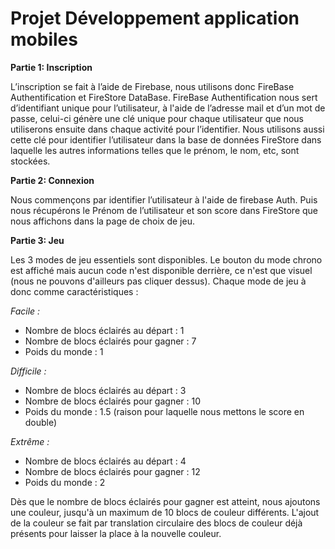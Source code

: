 # Projet Développement application mobiles

**Partie 1: Inscription**

L’inscription se fait à l’aide de Firebase, nous utilisons donc FireBase Authentification et FireStore DataBase. FireBase Authentification nous sert d’identifiant unique pour l’utilisateur, à l'aide de l’adresse mail et d’un mot de passe, celui-ci génère une clé unique pour chaque utilisateur que nous utiliserons ensuite dans chaque activité pour l’identifier. Nous utilisons aussi cette clé pour identifier l’utilisateur dans la base de données FireStore dans laquelle les autres informations telles que le prénom, le nom, etc, sont stockées.

**Partie 2: Connexion**

Nous commençons par identifier l’utilisateur à l'aide de firebase Auth. Puis nous récupérons le Prénom de l’utilisateur et son score dans FireStore que nous affichons dans la page de choix de jeu.

**Partie 3: Jeu**

Les 3 modes de jeu essentiels sont disponibles. Le bouton du mode chrono est affiché mais aucun code n'est disponible derrière, ce n'est que visuel (nous ne pouvons d'ailleurs pas cliquer dessus). Chaque mode de jeu à donc comme caractéristiques : 

*Facile :*
* Nombre de blocs éclairés au départ : 1 
* Nombre de blocs éclairés pour gagner : 7 
* Poids du monde : 1


*Difficile :* 

* Nombre de blocs éclairés au départ : 3
* Nombre de blocs éclairés pour gagner : 10
* Poids du monde : 1.5 (raison pour laquelle nous mettons le score en double)


*Extrême :*

* Nombre de blocs éclairés au départ : 4
* Nombre de blocs éclairés pour gagner : 12
* Poids du monde : 2


Dès que le nombre de blocs éclairés pour gagner est atteint, nous ajoutons une couleur, jusqu'à un maximum de 10 blocs de couleur différents. 
L'ajout de la couleur se fait par translation circulaire des blocs de couleur déjà présents pour laisser la place à la nouvelle couleur.
